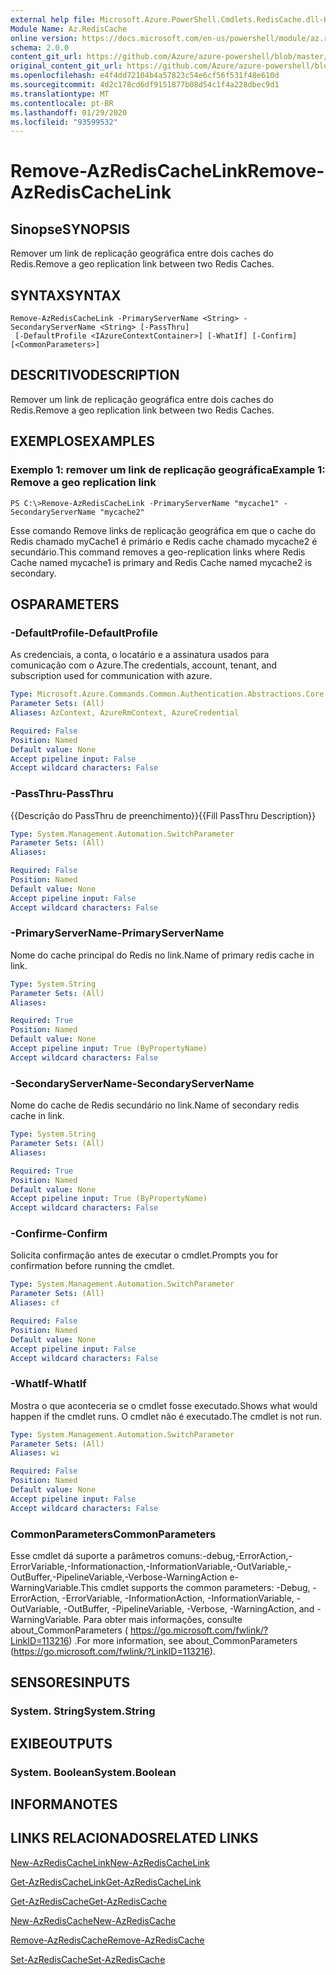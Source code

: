 ```yaml
---
external help file: Microsoft.Azure.PowerShell.Cmdlets.RedisCache.dll-Help.xml
Module Name: Az.RedisCache
online version: https://docs.microsoft.com/en-us/powershell/module/az.rediscache/remove-azrediscachelink
schema: 2.0.0
content_git_url: https://github.com/Azure/azure-powershell/blob/master/src/RedisCache/RedisCache/help/Remove-AzRedisCacheLink.md
original_content_git_url: https://github.com/Azure/azure-powershell/blob/master/src/RedisCache/RedisCache/help/Remove-AzRedisCacheLink.md
ms.openlocfilehash: e4f4dd72104b4a57823c54e6cf56f531f48e610d
ms.sourcegitcommit: 4d2c178cd6df9151877b08d54c1f4a228dbec9d1
ms.translationtype: MT
ms.contentlocale: pt-BR
ms.lasthandoff: 01/29/2020
ms.locfileid: "93599532"
---
```

# <span data-ttu-id="00f7b-101">Remove-AzRedisCacheLink</span><span class="sxs-lookup"><span data-stu-id="00f7b-101">Remove-AzRedisCacheLink</span></span>

## <span data-ttu-id="00f7b-102">Sinopse</span><span class="sxs-lookup"><span data-stu-id="00f7b-102">SYNOPSIS</span></span>
<span data-ttu-id="00f7b-103">Remover um link de replicação geográfica entre dois caches do Redis.</span><span class="sxs-lookup"><span data-stu-id="00f7b-103">Remove a geo replication link between two Redis Caches.</span></span>

## <span data-ttu-id="00f7b-104">SYNTAX</span><span class="sxs-lookup"><span data-stu-id="00f7b-104">SYNTAX</span></span>

```
Remove-AzRedisCacheLink -PrimaryServerName <String> -SecondaryServerName <String> [-PassThru]
 [-DefaultProfile <IAzureContextContainer>] [-WhatIf] [-Confirm] [<CommonParameters>]
```

## <span data-ttu-id="00f7b-105">DESCRITIVO</span><span class="sxs-lookup"><span data-stu-id="00f7b-105">DESCRIPTION</span></span>
<span data-ttu-id="00f7b-106">Remover um link de replicação geográfica entre dois caches do Redis.</span><span class="sxs-lookup"><span data-stu-id="00f7b-106">Remove a geo replication link between two Redis Caches.</span></span>

## <span data-ttu-id="00f7b-107">EXEMPLOS</span><span class="sxs-lookup"><span data-stu-id="00f7b-107">EXAMPLES</span></span>

### <span data-ttu-id="00f7b-108">Exemplo 1: remover um link de replicação geográfica</span><span class="sxs-lookup"><span data-stu-id="00f7b-108">Example 1: Remove a geo replication link</span></span>
```
PS C:\>Remove-AzRedisCacheLink -PrimaryServerName "mycache1" -SecondaryServerName "mycache2"
```

<span data-ttu-id="00f7b-109">Esse comando Remove links de replicação geográfica em que o cache do Redis chamado myCache1 é primário e Redis cache chamado mycache2 é secundário.</span><span class="sxs-lookup"><span data-stu-id="00f7b-109">This command removes a geo-replication links where Redis Cache named mycache1 is primary and Redis Cache named mycache2 is secondary.</span></span>

## <span data-ttu-id="00f7b-110">OS</span><span class="sxs-lookup"><span data-stu-id="00f7b-110">PARAMETERS</span></span>

### <span data-ttu-id="00f7b-111">-DefaultProfile</span><span class="sxs-lookup"><span data-stu-id="00f7b-111">-DefaultProfile</span></span>
<span data-ttu-id="00f7b-112">As credenciais, a conta, o locatário e a assinatura usados para comunicação com o Azure.</span><span class="sxs-lookup"><span data-stu-id="00f7b-112">The credentials, account, tenant, and subscription used for communication with azure.</span></span>

```yaml
Type: Microsoft.Azure.Commands.Common.Authentication.Abstractions.Core.IAzureContextContainer
Parameter Sets: (All)
Aliases: AzContext, AzureRmContext, AzureCredential

Required: False
Position: Named
Default value: None
Accept pipeline input: False
Accept wildcard characters: False
```

### <span data-ttu-id="00f7b-113">-PassThru</span><span class="sxs-lookup"><span data-stu-id="00f7b-113">-PassThru</span></span>
<span data-ttu-id="00f7b-114">{{Descrição do PassThru de preenchimento}}</span><span class="sxs-lookup"><span data-stu-id="00f7b-114">{{Fill PassThru Description}}</span></span>

```yaml
Type: System.Management.Automation.SwitchParameter
Parameter Sets: (All)
Aliases:

Required: False
Position: Named
Default value: None
Accept pipeline input: False
Accept wildcard characters: False
```

### <span data-ttu-id="00f7b-115">-PrimaryServerName</span><span class="sxs-lookup"><span data-stu-id="00f7b-115">-PrimaryServerName</span></span>
<span data-ttu-id="00f7b-116">Nome do cache principal do Redis no link.</span><span class="sxs-lookup"><span data-stu-id="00f7b-116">Name of primary redis cache in link.</span></span>

```yaml
Type: System.String
Parameter Sets: (All)
Aliases:

Required: True
Position: Named
Default value: None
Accept pipeline input: True (ByPropertyName)
Accept wildcard characters: False
```

### <span data-ttu-id="00f7b-117">-SecondaryServerName</span><span class="sxs-lookup"><span data-stu-id="00f7b-117">-SecondaryServerName</span></span>
<span data-ttu-id="00f7b-118">Nome do cache de Redis secundário no link.</span><span class="sxs-lookup"><span data-stu-id="00f7b-118">Name of secondary redis cache in link.</span></span>

```yaml
Type: System.String
Parameter Sets: (All)
Aliases:

Required: True
Position: Named
Default value: None
Accept pipeline input: True (ByPropertyName)
Accept wildcard characters: False
```

### <span data-ttu-id="00f7b-119">-Confirme</span><span class="sxs-lookup"><span data-stu-id="00f7b-119">-Confirm</span></span>
<span data-ttu-id="00f7b-120">Solicita confirmação antes de executar o cmdlet.</span><span class="sxs-lookup"><span data-stu-id="00f7b-120">Prompts you for confirmation before running the cmdlet.</span></span>

```yaml
Type: System.Management.Automation.SwitchParameter
Parameter Sets: (All)
Aliases: cf

Required: False
Position: Named
Default value: None
Accept pipeline input: False
Accept wildcard characters: False
```

### <span data-ttu-id="00f7b-121">-WhatIf</span><span class="sxs-lookup"><span data-stu-id="00f7b-121">-WhatIf</span></span>
<span data-ttu-id="00f7b-122">Mostra o que aconteceria se o cmdlet fosse executado.</span><span class="sxs-lookup"><span data-stu-id="00f7b-122">Shows what would happen if the cmdlet runs.</span></span>
<span data-ttu-id="00f7b-123">O cmdlet não é executado.</span><span class="sxs-lookup"><span data-stu-id="00f7b-123">The cmdlet is not run.</span></span>

```yaml
Type: System.Management.Automation.SwitchParameter
Parameter Sets: (All)
Aliases: wi

Required: False
Position: Named
Default value: None
Accept pipeline input: False
Accept wildcard characters: False
```

### <span data-ttu-id="00f7b-124">CommonParameters</span><span class="sxs-lookup"><span data-stu-id="00f7b-124">CommonParameters</span></span>
<span data-ttu-id="00f7b-125">Esse cmdlet dá suporte a parâmetros comuns:-debug,-ErrorAction,-ErrorVariable,-Informationaction,-InformationVariable,-OutVariable,-OutBuffer,-PipelineVariable,-Verbose-WarningAction e-WarningVariable.</span><span class="sxs-lookup"><span data-stu-id="00f7b-125">This cmdlet supports the common parameters: -Debug, -ErrorAction, -ErrorVariable, -InformationAction, -InformationVariable, -OutVariable, -OutBuffer, -PipelineVariable, -Verbose, -WarningAction, and -WarningVariable.</span></span> <span data-ttu-id="00f7b-126">Para obter mais informações, consulte about_CommonParameters ( https://go.microsoft.com/fwlink/?LinkID=113216) .</span><span class="sxs-lookup"><span data-stu-id="00f7b-126">For more information, see about_CommonParameters (https://go.microsoft.com/fwlink/?LinkID=113216).</span></span>

## <span data-ttu-id="00f7b-127">SENSORES</span><span class="sxs-lookup"><span data-stu-id="00f7b-127">INPUTS</span></span>

### <span data-ttu-id="00f7b-128">System. String</span><span class="sxs-lookup"><span data-stu-id="00f7b-128">System.String</span></span>

## <span data-ttu-id="00f7b-129">EXIBE</span><span class="sxs-lookup"><span data-stu-id="00f7b-129">OUTPUTS</span></span>

### <span data-ttu-id="00f7b-130">System. Boolean</span><span class="sxs-lookup"><span data-stu-id="00f7b-130">System.Boolean</span></span>

## <span data-ttu-id="00f7b-131">INFORMA</span><span class="sxs-lookup"><span data-stu-id="00f7b-131">NOTES</span></span>

## <span data-ttu-id="00f7b-132">LINKS RELACIONADOS</span><span class="sxs-lookup"><span data-stu-id="00f7b-132">RELATED LINKS</span></span>

[<span data-ttu-id="00f7b-133">New-AzRedisCacheLink</span><span class="sxs-lookup"><span data-stu-id="00f7b-133">New-AzRedisCacheLink</span></span>](./New-AzRedisCacheLink.md)

[<span data-ttu-id="00f7b-134">Get-AzRedisCacheLink</span><span class="sxs-lookup"><span data-stu-id="00f7b-134">Get-AzRedisCacheLink</span></span>](./Get-AzRedisCacheLink.md)

[<span data-ttu-id="00f7b-135">Get-AzRedisCache</span><span class="sxs-lookup"><span data-stu-id="00f7b-135">Get-AzRedisCache</span></span>](./Get-AzRedisCache.md)

[<span data-ttu-id="00f7b-136">New-AzRedisCache</span><span class="sxs-lookup"><span data-stu-id="00f7b-136">New-AzRedisCache</span></span>](./New-AzRedisCache.md)

[<span data-ttu-id="00f7b-137">Remove-AzRedisCache</span><span class="sxs-lookup"><span data-stu-id="00f7b-137">Remove-AzRedisCache</span></span>](./Remove-AzRedisCache.md)

[<span data-ttu-id="00f7b-138">Set-AzRedisCache</span><span class="sxs-lookup"><span data-stu-id="00f7b-138">Set-AzRedisCache</span></span>](./Set-AzRedisCache.md)